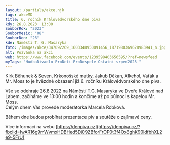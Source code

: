 ```yaml
---
layout: /partials/akce.njk
tags: akceMD
title: 6. ročník Královédvorského dne piva
kdy: 26.8.2023  13:00
SouborRok: "2023"
SouborMesic: "08"
SouborDen: "26"
kde: Náměstí T. G. Masaryka
foto: /images/akce/347092269_1603348950091456_1871980369628983941_n.jpg
alt: Pozvánka na akci
web: https://www.facebook.com/events/1239598403656595/?ref=newsfeed
myTags: "HudbaDivadlo ProDeti ProDospele Ostatni srpen2023 "
---
```

<!--StartFragment-->

Kirk Běhunek & Seven, Krkonošské matky, Jakub Děkan, Alkehol, Vaťák a Mr. Moss to je hvězdné obsazení již 6. ročníku Královédvorského dne piva.

Vše se odehraje 26.8.2022 na Náměstí T.G. Masaryka ve Dvoře Králové nad Labem, začínáme ve 13:00 hodin a končíme až po půlnoci s kapelou Mr. Moss.\
Celým dnem Vás provede moderátorka Marcela Robková.

Během dne budou probíhat prezentace piv a soutěže o zajímavé ceny.

Více informací na webu [https://denpiva.cz](https://denpiva.cz/?fbclid=IwAR16g9mWvmxHDBHed5Dj09ZBforFrOP0t3f4Ox8ghK90ldfbhXL2e9-5FrU)

<!--EndFragment-->